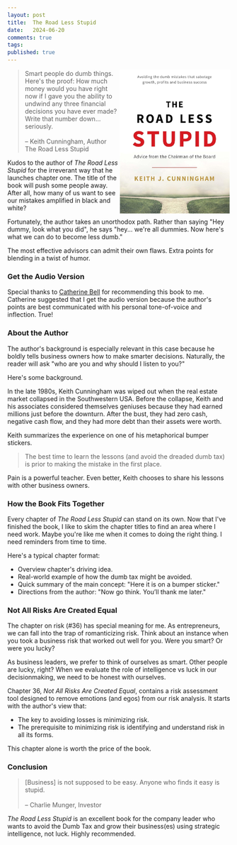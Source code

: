 ```yaml
---
layout: post
title:  The Road Less Stupid
date:   2024-06-20
comments: true
tags: 
published: true
---
```


<img src="/images/road_less_stupid_cover.jpg" align="right" width="250" padding="10" alt="The Road Less Stupid" title="The Road Less Stupid" /> 

>Smart people do dumb things. Here's the proof: How much money would you have right now if I gave you the ability to undwind any three financial decisions you have ever made? Write that number down... seriously.<br/>&nbsp;<br/>– Keith Cunningham, Author<br/>The Road Less Stupid

Kudos to the author of _The Road Less Stupid_ for the irreverant way that he launches chapter one. The title of the book will push some people away. After all, how many of us want to see our mistakes amplified in black and white?

Fortunately, the author takes an unorthodox path. Rather than saying "Hey dummy, look what you did", he says "hey... we're all dummies. Now here's what we can do to become less dumb."

The most effective advisors can admit their own flaws. Extra points for blending in a twist of humor.

<!--more-->

### Get the Audio Version

Special thanks to [Catherine Bell](https://www.linkedin.com/in/catherinebell-tig/) for recommending this book to me. Catherine suggested that I get the audio version because the author's points are best communicated with his personal tone-of-voice and inflection. True!

### About the Author

The author's background is especially relevant in this case because he boldly tells business owners how to make smarter decisions. Naturally, the reader will ask "who are you and why should I listen to you?"

Here's some background.

In the late 1980s, Keith Cunningham was wiped out when the real estate market collapsed in the Southwestern USA. Before the collapse, Keith and his associates considered themselves geniuses because they had earned millions just before the downturn. After the bust, they had zero cash, negative cash flow, and they had more debt than their assets were worth.

Keith summarizes the experience on one of his metaphorical bumper stickers. 

>The best time to learn the lessons (and avoid the dreaded dumb tax) is prior to making the mistake in the first place.

Pain is a powerful teacher. Even better, Keith chooses to share his lessons with other business owners.

### How the Book Fits Together

Every chapter of _The Road Less Stupid_ can stand on its own. Now that I've finished the book, I like to skim the chapter titles to find an area where I need work. Maybe you're like me when it comes to doing the right thing. I need reminders from time to time.

Here's a typical chapter format:

* Overview chapter's driving idea. 
* Real-world example of how the dumb tax might be avoided.
* Quick summary of the main concept: "Here it is on a bumper sticker."
* Directions from the author: "Now go think. You’ll thank me later." 

### Not All Risks Are Created Equal

The chapter on risk (#36) has special meaning for me. As entrepreneurs, we can fall into the trap of romanticizing risk. Think about an instance when you took a business risk that worked out well for you. Were you smart? Or were you lucky?

As business leaders, we prefer to think of ourselves as smart. Other people are lucky, right? When we evaluate the role of intelligence vs luck in our decisionmaking, we need to be honest with ourselves.

Chapter 36, _Not All Risks Are Created Equal_, contains a risk assessment tool designed to remove emotions (and egos) from our risk analysis. It starts with the author's view that: 

* The key to avoiding losses is minimizing risk.
* The prerequisite to minimizing risk is identifying and understand risk in all its forms.

This chapter alone is worth the price of the book.

### Conclusion

>[Business] is not supposed to be easy. Anyone who finds it easy is stupid.<br/>&nbsp;<br/>– Charlie Munger, Investor

_The Road Less Stupid_ is an excellent book for the company leader who wants to avoid the Dumb Tax and grow their business(es) using strategic intelligence, not luck. Highly recommended.